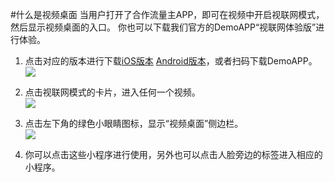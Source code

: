 #什么是视频桌面
当用户打开了合作流量主APP，即可在视频中开启视联网模式，然后显示视频桌面的入口。
你也可以下载我们官方的DemoAPP“视联网体验版”进行体验。

1. 点击对应的版本进行下载[iOS版本](https://fir.im/VideoOSDemo) [Android版本](https://fir.im/OSDemoAndroid)，或者扫码下载DemoAPP。
![](https://op-plat.videojj.com/os-saas/docs/images/qcode.png)  

2. 点击视联网模式的卡片，进入任何一个视频。  
![](https://op-plat.videojj.com/os-saas/docs/images/IMG_1404.jpeg)  

3. 点击左下角的绿色小眼睛图标，显示“视频桌面”侧边栏。  
![](https://op-plat.videojj.com/os-saas/docs/images/IMG_1405.jpeg)  

4. 你可以点击这些小程序进行使用，另外也可以点击人脸旁边的标签进入相应的小程序。  